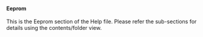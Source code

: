 <div class="section">

<div class="titlepage">

<div>

<div>

#### <span id="eeprom"></span>Eeprom

</div>

</div>

</div>

This is the Eeprom section of the Help file. Please refer the
sub-sections for details using the contents/folder view.

</div>
